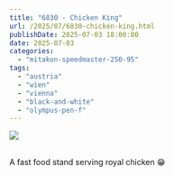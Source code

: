 ```yaml
---
title: "6830 - Chicken King"
url: /2025/07/6830-chicken-king.html
publishDate: 2025-07-03 18:00:00
date: 2025-07-03
categories:
  - "mitakon-speedmaster-250-95"
tags:
  - "austria"
  - "wien"
  - "vienna"
  - "black-and-white"
  - "olympus-pen-f"
---
```

<div class="container">
<div class="center"><a target="_blank" href="https://d25zfm9zpd7gm5.cloudfront.net/1200x1200/2021/20210127_161407_lr.jpg"><img class="webfeedsFeaturedVisual" src="https://d25zfm9zpd7gm5.cloudfront.net/0600x0600/2021/20210127_161407_lr.jpg" /></a></div>
</div>
<br />

A fast food stand serving royal chicken :grin:

